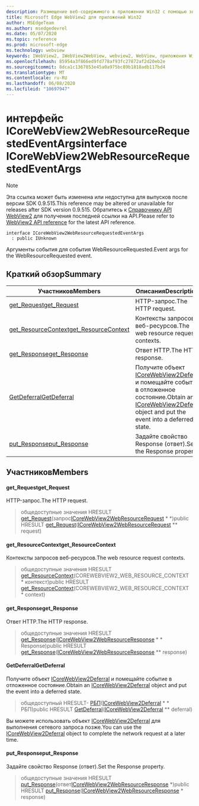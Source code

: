 ```yaml
---
description: Размещение веб-содержимого в приложении Win32 с помощью элемента управления Microsoft Edge WebView2
title: Microsoft Edge WebView2 для приложений Win32
author: MSEdgeTeam
ms.author: msedgedevrel
ms.date: 05/07/2020
ms.topic: reference
ms.prod: microsoft-edge
ms.technology: webview
keywords: IWebView2, IWebView2WebView, webview2, WebView, приложения Win32, Win32, EDGE, ICoreWebView2, ICoreWebView2Controller, элемент управления "веб-браузер", HTML Edge
ms.openlocfilehash: 85954a3f866ed9fd778af93fc27872af2d20eb2e
ms.sourcegitcommit: 8dca1c1367853e45a0a975bc89b1818adb117bd4
ms.translationtype: MT
ms.contentlocale: ru-RU
ms.lasthandoff: 06/08/2020
ms.locfileid: "10697947"
---
```

# <span data-ttu-id="9dd12-104">интерфейс ICoreWebView2WebResourceRequestedEventArgs</span><span class="sxs-lookup"><span data-stu-id="9dd12-104">interface ICoreWebView2WebResourceRequestedEventArgs</span></span> 

> [!NOTE]
> <span data-ttu-id="9dd12-105">Эта ссылка может быть изменена или недоступна для выпусков после версии SDK 0.9.515.</span><span class="sxs-lookup"><span data-stu-id="9dd12-105">This reference may be altered or unavailable for releases after SDK version 0.9.515.</span></span> <span data-ttu-id="9dd12-106">Обратитесь к [Справочнику API WebView2](../../../webview2-api-reference.md) для получения последней ссылки на API.</span><span class="sxs-lookup"><span data-stu-id="9dd12-106">Please refer to [WebView2 API reference](../../../webview2-api-reference.md) for the latest API reference.</span></span>

```
interface ICoreWebView2WebResourceRequestedEventArgs
  : public IUnknown
```

<span data-ttu-id="9dd12-107">Аргументы события для события WebResourceRequested.</span><span class="sxs-lookup"><span data-stu-id="9dd12-107">Event args for the WebResourceRequested event.</span></span>

## <span data-ttu-id="9dd12-108">Краткий обзор</span><span class="sxs-lookup"><span data-stu-id="9dd12-108">Summary</span></span>

 <span data-ttu-id="9dd12-109">Участников</span><span class="sxs-lookup"><span data-stu-id="9dd12-109">Members</span></span>                        | <span data-ttu-id="9dd12-110">Описания</span><span class="sxs-lookup"><span data-stu-id="9dd12-110">Descriptions</span></span>
--------------------------------|---------------------------------------------
[<span data-ttu-id="9dd12-111">get_Request</span><span class="sxs-lookup"><span data-stu-id="9dd12-111">get_Request</span></span>](#get_request) | <span data-ttu-id="9dd12-112">HTTP-запрос.</span><span class="sxs-lookup"><span data-stu-id="9dd12-112">The HTTP request.</span></span>
[<span data-ttu-id="9dd12-113">get_ResourceContext</span><span class="sxs-lookup"><span data-stu-id="9dd12-113">get_ResourceContext</span></span>](#get_resourcecontext) | <span data-ttu-id="9dd12-114">Контексты запросов веб-ресурсов.</span><span class="sxs-lookup"><span data-stu-id="9dd12-114">The web resource request contexts.</span></span>
[<span data-ttu-id="9dd12-115">get_Response</span><span class="sxs-lookup"><span data-stu-id="9dd12-115">get_Response</span></span>](#get_response) | <span data-ttu-id="9dd12-116">Ответ HTTP.</span><span class="sxs-lookup"><span data-stu-id="9dd12-116">The HTTP response.</span></span>
[<span data-ttu-id="9dd12-117">GetDeferral</span><span class="sxs-lookup"><span data-stu-id="9dd12-117">GetDeferral</span></span>](#getdeferral) | <span data-ttu-id="9dd12-118">Получите объект [ICoreWebView2Deferral](icorewebview2deferral.md) и помещайте событие в отложенное состояние.</span><span class="sxs-lookup"><span data-stu-id="9dd12-118">Obtain an [ICoreWebView2Deferral](icorewebview2deferral.md) object and put the event into a deferred state.</span></span>
[<span data-ttu-id="9dd12-119">put_Response</span><span class="sxs-lookup"><span data-stu-id="9dd12-119">put_Response</span></span>](#put_response) | <span data-ttu-id="9dd12-120">Задайте свойство Response (ответ).</span><span class="sxs-lookup"><span data-stu-id="9dd12-120">Set the Response property.</span></span>

## <span data-ttu-id="9dd12-121">Участников</span><span class="sxs-lookup"><span data-stu-id="9dd12-121">Members</span></span>

#### <span data-ttu-id="9dd12-122">get_Request</span><span class="sxs-lookup"><span data-stu-id="9dd12-122">get_Request</span></span> 

<span data-ttu-id="9dd12-123">HTTP-запрос.</span><span class="sxs-lookup"><span data-stu-id="9dd12-123">The HTTP request.</span></span>

> <span data-ttu-id="9dd12-124">общедоступные значения HRESULT [get_Request](#get_request)(запрос[ICoreWebView2WebResourceRequest](icorewebview2webresourcerequest.md) \* \*)</span><span class="sxs-lookup"><span data-stu-id="9dd12-124">public HRESULT [get_Request](#get_request)([ICoreWebView2WebResourceRequest](icorewebview2webresourcerequest.md) \*\* request)</span></span>

#### <span data-ttu-id="9dd12-125">get_ResourceContext</span><span class="sxs-lookup"><span data-stu-id="9dd12-125">get_ResourceContext</span></span> 

<span data-ttu-id="9dd12-126">Контексты запросов веб-ресурсов.</span><span class="sxs-lookup"><span data-stu-id="9dd12-126">The web resource request contexts.</span></span>

> <span data-ttu-id="9dd12-127">общедоступные значения HRESULT [get_ResourceContext](#get_resourcecontext)(COREWEBVIEW2_WEB_RESOURCE_CONTEXT \* контекст)</span><span class="sxs-lookup"><span data-stu-id="9dd12-127">public HRESULT [get_ResourceContext](#get_resourcecontext)(COREWEBVIEW2_WEB_RESOURCE_CONTEXT \* context)</span></span>

#### <span data-ttu-id="9dd12-128">get_Response</span><span class="sxs-lookup"><span data-stu-id="9dd12-128">get_Response</span></span> 

<span data-ttu-id="9dd12-129">Ответ HTTP.</span><span class="sxs-lookup"><span data-stu-id="9dd12-129">The HTTP response.</span></span>

> <span data-ttu-id="9dd12-130">общедоступные значения HRESULT [get_Response](#get_response)([ICoreWebView2WebResourceResponse](icorewebview2webresourceresponse.md) \* \* Response)</span><span class="sxs-lookup"><span data-stu-id="9dd12-130">public HRESULT [get_Response](#get_response)([ICoreWebView2WebResourceResponse](icorewebview2webresourceresponse.md) \*\* response)</span></span>

#### <span data-ttu-id="9dd12-131">GetDeferral</span><span class="sxs-lookup"><span data-stu-id="9dd12-131">GetDeferral</span></span> 

<span data-ttu-id="9dd12-132">Получите объект [ICoreWebView2Deferral](icorewebview2deferral.md) и помещайте событие в отложенное состояние.</span><span class="sxs-lookup"><span data-stu-id="9dd12-132">Obtain an [ICoreWebView2Deferral](icorewebview2deferral.md) object and put the event into a deferred state.</span></span>

> <span data-ttu-id="9dd12-133">общедоступный HRESULT- [РБП](#getdeferral)([ICoreWebView2Deferral](icorewebview2deferral.md) \* \* РБП)</span><span class="sxs-lookup"><span data-stu-id="9dd12-133">public HRESULT [GetDeferral](#getdeferral)([ICoreWebView2Deferral](icorewebview2deferral.md) \*\* deferral)</span></span>

<span data-ttu-id="9dd12-134">Вы можете использовать объект [ICoreWebView2Deferral](icorewebview2deferral.md) для выполнения сетевого запроса позже.</span><span class="sxs-lookup"><span data-stu-id="9dd12-134">You can use the [ICoreWebView2Deferral](icorewebview2deferral.md) object to complete the network request at a later time.</span></span>

#### <span data-ttu-id="9dd12-135">put_Response</span><span class="sxs-lookup"><span data-stu-id="9dd12-135">put_Response</span></span> 

<span data-ttu-id="9dd12-136">Задайте свойство Response (ответ).</span><span class="sxs-lookup"><span data-stu-id="9dd12-136">Set the Response property.</span></span>

> <span data-ttu-id="9dd12-137">общедоступные значения HRESULT [put_Response](#put_response)(ответ[ICoreWebView2WebResourceResponse](icorewebview2webresourceresponse.md) \*)</span><span class="sxs-lookup"><span data-stu-id="9dd12-137">public HRESULT [put_Response](#put_response)([ICoreWebView2WebResourceResponse](icorewebview2webresourceresponse.md) \* response)</span></span>

